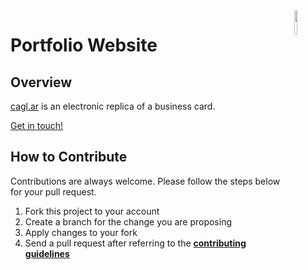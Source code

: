 <img src="https://github.com/ycaglar/.github/blob/master/badge.png" align="right" width="10%"/>

# Portfolio Website
<!-- [![forthebadge](https://forthebadge.com/images/badges/made-with-python.svg)](https://forthebadge.com) -->

## Overview

[cagl.ar](https://cagl.ar) is an electronic replica of a business card.

[Get in touch!](mailto:mail@cagl.ar)

<!-- ![Brain](/images/brain-meditation.png) -->

<!-- ## Manual
Global Covid Tracker is available at https://www.globalcovidtracker.app \
If you would like to build from the source, run the following commands in the order given.

```
python -m venv venv
source venv/bin/activate
pip install -r requirements.txt
python app.py
``` -->

## How to Contribute

Contributions are always welcome. Please follow the steps below for your pull request.

1. Fork this project to your account
2. Create a branch for the change you are proposing
3. Apply changes to your fork
4. Send a pull request after referring to the **[contributing guidelines](https://github.com/ycaglar/.github/blob/master/CONTRIBUTING.md)**
